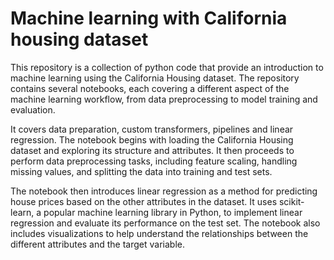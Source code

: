 # Machine learning with California housing dataset

This repository is a collection of python code that provide an introduction to machine learning using the California Housing dataset. 
The repository contains several notebooks, each covering a different aspect of the machine learning workflow, from data preprocessing to model training and evaluation.

It covers data preparation, custom transformers, pipelines and linear regression. The notebook begins with loading the California Housing dataset and exploring its structure and attributes. 
It then proceeds to perform data preprocessing tasks, including feature scaling, handling missing values, and splitting the data into training and test sets.

The notebook then introduces linear regression as a method for predicting house prices based on the other attributes in the dataset.
It uses scikit-learn, a popular machine learning library in Python, to implement linear regression and evaluate its performance on the test set. 
The notebook also includes visualizations to help understand the relationships between the different attributes and the target variable.

